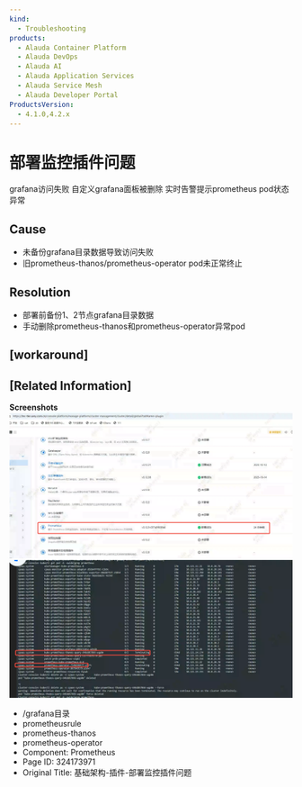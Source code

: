 ```yaml
---
kind:
  - Troubleshooting
products:
  - Alauda Container Platform
  - Alauda DevOps
  - Alauda AI
  - Alauda Application Services
  - Alauda Service Mesh
  - Alauda Developer Portal
ProductsVersion:
  - 4.1.0,4.2.x
---
```

<!-- A type of document that involves encountering a fault, diagnosing it, performing root cause analysis, and providing solutions. -->

# 部署监控插件问题

grafana访问失败 自定义grafana面板被删除 实时告警提示prometheus pod状态异常

## Cause
- 未备份grafana目录数据导致访问失败
- 旧prometheus-thanos/prometheus-operator pod未正常终止

## Resolution
- 部署前备份1、2节点grafana目录数据
- 手动删除prometheus-thanos和prometheus-operator异常pod

## [workaround]

## [Related Information]
**Screenshots**
![](assets/ji-chu-jia-gou-cha-jian-bu-shu-jian-kong-cha-jian-wen-ti/mceclip0_1753781135587_h9kmk.png)
![](assets/ji-chu-jia-gou-cha-jian-bu-shu-jian-kong-cha-jian-wen-ti/mceclip1_1753781150114_to9r3.png)
- /grafana目录
- prometheusrule
- prometheus-thanos
- prometheus-operator
- Component: Prometheus
- Page ID: 324173971
- Original Title: 基础架构-插件-部署监控插件问题
